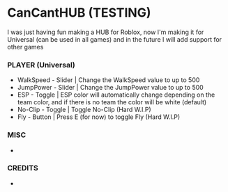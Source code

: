 # CanCantHUB (TESTING)
I was just having fun making a HUB for Roblox, now I'm making it for Universal (can be used in all games) and in the future I will add support for other games

### PLAYER (Universal)

- WalkSpeed - Slider | Change the WalkSpeed value to up to 500
- JumpPower - Slider | Change the JumpPower value to up to 500
- ESP - Toggle | ESP color will automatically change depending on the team color, and if there is no team the color will be white (default)
- No-Clip - Toggle | Toggle No-Clip (Hard W.I.P)
- Fly - Button | Press E (for now) to toggle Fly (Hard W.I.P)

### MISC
-

### CREDITS
-
